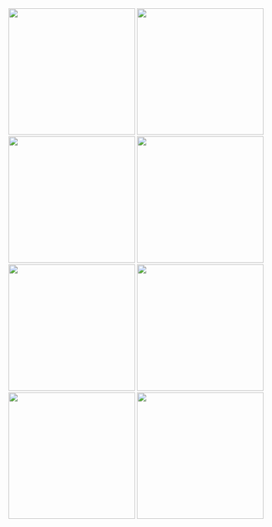 <img src="https://github.com/krish-radadiya/festival_post_app/assets/113992828/5e833340-a7d5-4468-9577-c3b62d678ddd" width="250">
<img src="https://github.com/krish-radadiya/festival_post_app/assets/113992828/97c44310-028a-4552-9b54-2bf12ee1ac2b" width="250">
<img src="https://github.com/krish-radadiya/festival_post_app/assets/113992828/88986685-84f4-4441-9b5a-6517709a388f" width="250">
<img src="https://github.com/krish-radadiya/festival_post_app/assets/113992828/284fcfae-67e1-40d1-a3dd-afbab76a33cd" width="250">
<img src="https://github.com/krish-radadiya/festival_post_app/assets/113992828/c49e439a-823e-431a-a80b-ecf1240564dc" width="250">
<img src="https://github.com/krish-radadiya/festival_post_app/assets/113992828/27212f93-c702-45b2-92a7-ba575a6e2f3f" width="250">
<img src="https://github.com/krish-radadiya/festival_post_app/assets/113992828/38964975-4d00-49be-92c0-2a224504c52d" width="250">
<img src="https://github.com/krish-radadiya/festival_post_app/assets/113992828/74938131-e915-4069-b8b3-42a6494359f2" width="250">

